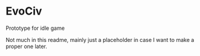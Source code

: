 # EvoCiv
Prototype for idle game

Not much in this readme, mainly just a placeholder in case I want to make a proper one later.
